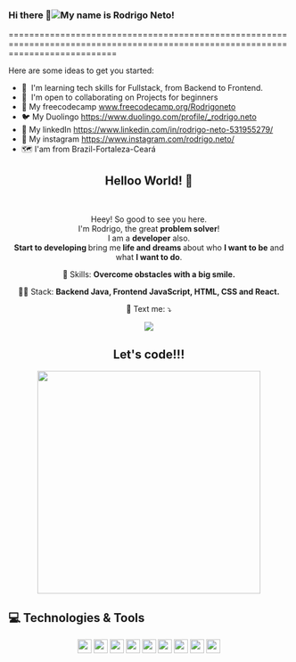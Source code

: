 ### Hi there 👋![](https://user-images.githubusercontent.com/18350557/176309783-0785949b-9127-417c-8b55-ab5a4333674e.gif)My name is Rodrigo Neto!
=================================================================================================================================


Here are some ideas to get you started:

- 🧠  I'm learning tech skills for Fullstack, from Backend to Frontend.
- 🤝  I'm open to collaborating on Projects for beginners
- 🤔 My freecodecamp www.freecodecamp.org/Rodrigoneto
- 🐦 My Duolingo https://www.duolingo.com/profile/_rodrigo.neto
- 🔗 My linkedIn https://www.linkedin.com/in/rodrigo-neto-531955279/
- 📧 My instagram https://www.instagram.com/rodrigo.neto/
- 🗺️ I'am from Brazil-Fortaleza-Ceará

<span align="center">

## Helloo World! 👋 

</span>

<br>




<p align="center">
  Heey! So good to see you here. <br>I'm Rodrigo, the great <strong>problem solver</strong>! <br> I am a <strong>developer</strong> also.<br />
<strong>Start to developing </strong>bring me<strong> life and dreams </strong>about who <strong>I want to be</strong> and what <strong>I want to do</strong>.

</p>

<p align="center">
  💼 Skills: <strong>Overcome obstacles with a big smile.</strong>
</p>

<p align="center">
  👩‍💻  Stack: <strong>Backend Java, Frontend JavaScript, HTML, CSS and React.</strong>
</p>


<p align="center">
  💌 Text me: ⤵️
</p>

<p align="center">
  <a href="https://www.instagram.com/rodrigo.neto/"/></a>
  <a href="https://www.linkedin.com/in/rodrigo-neto-531955279/" alt="Linkedin">
  <img src="https://img.shields.io/badge/-Linkedin-0e76a8?style=for-the-badge&logo=Linkedin&logoColor=white&link=https://www.linkedin.com/in/keidsonroby/" /></a>
</p>  
<p align="center">
 </p>

 <div align="center">
<h2>Let's code!!!</h2>
<img src="https://media.giphy.com/media/LmNwrBhejkK9EFP504/giphy.gif" width="400px" />
</div>


## 💻 Technologies & Tools

<p align="center">
  
 <img src="https://img.shields.io/badge/-JAVA-CB3837?style=flat-square&logo=java&logoColor=white" height="25"/>
 <img src="https://img.shields.io/badge/-.NET-181717?style=flat-square&logo=dotnet" height="25"/>
 <img src="https://img.shields.io/badge/-javascript-%23F7DF1E?style=flat-square&logo=javascript&logoColor=black" height="25"/>
 <img src="https://img.shields.io/badge/typescript%20-%23007ACC.svg?&style=for-the-badge&logo=typescript&logoColor=white" height="25"/> 
 <img src="https://img.shields.io/badge/react%20-%2320232a.svg?&style=for-the-badge&logo=react&logoColor=%2361DAFB" height="25"/>
 <img src="https://img.shields.io/badge/bootstrap%20-%23563D7C.svg?&style=for-the-badge&logo=bootstrap&logoColor=white" height="25"/>
 <img src="https://img.shields.io/badge/-npm-CB3837?style=flat-square&logo=npm" height="25"/>
 <img src="https://img.shields.io/badge/-GitHub-181717?style=flat-square&logo=github" height="25"/>
 <img src="https://img.shields.io/badge/-Blazor-4B088A?style=flat-square&logo=blazor" height="25"/>


<p>





<!--

